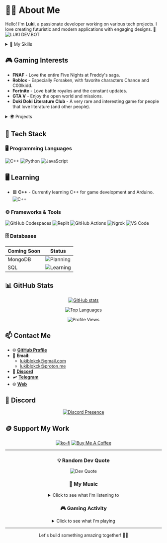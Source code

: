 # 👨‍💻 About Me
Hello! I'm **Luki**, a passionate developer working on various tech projects. I love creating futuristic and modern applications with engaging designs. 🚀  
![LUKI DEV.BOT](https://img.shields.io/badge/LUKI_DEV.BOT.py-green?style=for-the-badge&logo=python&logoColor=white)

<details>
<summary>🧠 My Skills</summary>

## 💻 Programming Skills
| Language | Proficiency |
|----------|-------------|
| Python | ██████████ 90% |
| JavaScript | ███████▓░░ 75% |
| HTML | ███████▓░░ 75% |
| CSS | ███████▓░░ 75% |
| C++ | █▓░░░░░░░░ 15% |
| LuaU | ██████▓░░░ 65% |

## 🛠️ Tools & Technologies
| Tool | Proficiency |
|------|-------------|
| Discord Bot Development | █████████▓ 95% |
| Version Control (Git) | ████████░░ 80% |
| Web Development | ██████▓░░░ 65% |
| UI/UX Design | ██████░░░░ 60% |
</details>

## 🎮 Gaming Interests
- **FNAF** - Love the entire Five Nights at Freddy's saga.
- **Roblox** - Especially Forsaken, with favorite characters Chance and C00lkidd.
- **Fortnite** - Love battle royales and the constant updates.
- **GTA V** - Enjoy the open world and missions.
- **Doki Doki Literature Club** - A very rare and interesting game for people that love literature (and other people).

<details>
<summary>🌍 Projects</summary>

## Current Projects
- 🎮 **PYTHYKON ESPORTS** - An esports with a community, a bot, and a website.
- 💻 **LukiSOFTWARE** - A basic OS simulation in C++ with a Windows 11-inspired UI.
- 📱 **BronnikoFyut** - A futuristic social media platform.
- 💰 **LukiMoneda** - A digital currency project.

## Discord Bots
- 🤖 **PYTHYKON BOT** - A Discord bot using Python & Pycord.
- 🛠 **Brawniverse System** - A BRAWNIVERSE bot, my official bot for a community of Brawl Stars.
- 🏆 **Mega Tours Bot** - I'm contributing on a bot for a server of Stumble Guys.
- 🥘 **Paella Tours Bot** - Its another bot for a community of Stumble Guys.

### Project Status
| Project         | Status         | Progress        |
|-----------------|----------------|-----------------|
| BRAWNIVERSE     | Highly Active  | █████████▓ 99%  |
| PYTHYKON ESPORTS| Active         | ███████▓░░ 75%  |
| LukiSOFTWARE    | In Development | ██████░░░░ 60%  |
| BronnikoFyut    | Planning       | ███░░░░░░░ 30%  |
| LukiMoneda      | Research Phase | █▓░░░░░░░░ 15%  |
</details>

## 🔧 Tech Stack
### 🖥️ Programming Languages
![C++](https://img.shields.io/badge/C%2B%2B-00599C?style=for-the-badge&logo=c%2B%2B&logoColor=white) ![Python](https://img.shields.io/badge/Python-3776AB?style=for-the-badge&logo=python&logoColor=white) ![JavaScript](https://img.shields.io/badge/JavaScript-F7DF1E?style=for-the-badge&logo=javascript&logoColor=black)
## 🖥️ Learning
- 🟩 **C++** - Currently learning C++ for game development and Arduino.
![C++](https://img.shields.io/badge/C++-2C2D72?style=for-the-badge&logo=c%2B%2B&logoColor=white)

### ⚙️ Frameworks & Tools
![GitHub Codespaces](https://img.shields.io/badge/GitHub%20Codespaces-181717?style=for-the-badge&logo=github&logoColor=white)
![Replit](https://img.shields.io/badge/Replit-667881?style=for-the-badge&logo=replit&logoColor=white)
![GitHub Actions](https://img.shields.io/badge/GitHub_Actions-2088FF?style=for-the-badge&logo=github-actions&logoColor=white)
![Ngrok](https://img.shields.io/badge/Ngrok-1F1F1F?style=for-the-badge&logo=ngrok&logoColor=white)
![VS Code](https://img.shields.io/badge/VS_Code-007ACC?style=for-the-badge&logo=visual-studio-code&logoColor=white)

### 🗄️ Databases  
<div align="center">

| Coming Soon | Status |
|-------------|--------|
| MongoDB | ![Planning](https://img.shields.io/badge/Planning-yellow?style=flat-square) |
| SQL | ![Learning](https://img.shields.io/badge/Learning-blue?style=flat-square) |

</div>

## 📊 GitHub Stats
<div align="center">
  
[![GitHub stats](https://github-readme-stats.vercel.app/api?username=lukiblokck&show_icons=true&theme=radical)](https://github.com/lukiblokck)
  
[![Top Languages](https://github-readme-stats.vercel.app/api/top-langs/?username=lukiblokck&layout=compact&theme=radical)](https://github.com/lukiblokck)

![Profile Views](https://komarev.com/ghpvc/?username=lukiblokck&color=blueviolet&style=flat-square)
  
</div>

## 📫 Contact Me
- 🌐 [**GitHub Profile**](https://github.com/lukiblokck)
- 📨 **Email**:
  - lukiblokck@gmail.com
  - lukiblokck@proton.me
- 💬 [**Discord**](https://discord.com/users/1121089195230888036)
- 🛩️ [**Telegram**](https://t.me/lukiblokck)
- 🌐 [**Web**](https://lukiblokck.github.io)

## 🔵 Discord
<div align="center">
  
[![Discord Presence](https://lanyard.cnrad.dev/api/1121089195230888036)](https://discord.com/users/1121089195230888036)

</div>

## 🪙 Support My Work
<div align="center">
  
[![ko-fi](https://ko-fi.com/img/githubbutton_sm.svg)](https://ko-fi.com/N4N51DZ1ZN)
[![Buy Me A Coffee](https://img.shields.io/badge/Buy%20Me%20A%20Coffee-FFDD00?style=for-the-badge&logo=buy-me-a-coffee&logoColor=black)](https://buymeacoffee.com)

</div>

---
<div align="center">
  
### 💡 Random Dev Quote
<img src="https://quotes-github-readme.vercel.app/api?type=horizontal&theme=radical" alt="Dev Quote" />

### 🎵 My Music
<details>
<summary>Click to see what I'm listening to</summary>

| Platform | Username | Status |
|----------|----------|--------|
| Spotify | lukiblokck | 🎧 Active |

#### Favorite Genres
- 🎧 Phonk / Funk
- 🎼 Game Soundtracks

*Update this section with your actual music preferences!*
</details>

### 🎮 Gaming Activity
<details>
<summary>Click to see what I'm playing</summary>

| Game | Hours | Status |
|------|-------|--------|
| FNAF | 150+ | ⭐ Favorite |
| Roblox (Forsaken) | 200+ | 🎮 Active Player |
| Fortnite | 300+ | 🏆 Competitive |
| GTA V | 100+ | 🌆 Story Completed |
| Doki Doki Literature Club | 20+ | 📚 Completed |

**Current Game**: *Roblox - Forsaken*  
**Main Character**: Chance & C00lkidd

[![Discord Presence](https://lanyard-profile-readme.vercel.app/api/1121089195230888036)](https://discord.com/users/1121089195230888036)
</details>
  
</div>

---
<div align="center">
  
Let's build something amazing together! 🚀🔥

</div>
